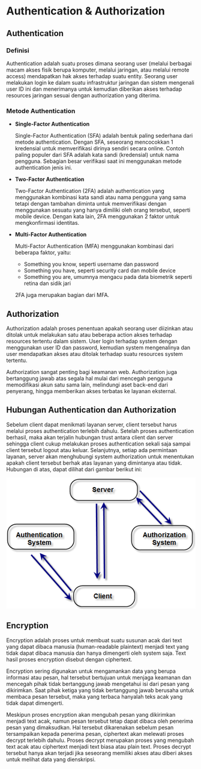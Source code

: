 # Authentication & Authorization

## Authentication

### Definisi
Authentication adalah suatu proses dimana seorang user (melalui berbagai macam akses fisik berupa komputer, melalui jaringan, atau melalui remote access) mendapatkan hak akses terhadap suatu entity. Seorang user melakukan login ke dalam suatu infrastruktur jaringan dan sistem mengenali user ID ini dan menerimanya untuk kemudian diberikan akses terhadap resources jaringan sesuai dengan authorization yang diterima.

### Metode Authentication

- **Single-Factor Authentication**

  Single-Factor Authentication (SFA) adalah bentuk paling sederhana dari metode authentication. Dengan SFA, seseorang mencocokkan 1 kredensial untuk memverifikasi dirinya sendiri secara online. Contoh paling populer dari SFA adalah kata sandi (kredensial) untuk nama pengguna. Sebagian besar verifikasi saat ini menggunakan metode authentication jenis ini.

- **Two-Factor Authentication**

  Two-Factor Authentication (2FA) adalah authentication yang menggunakan kombinasi kata sandi atau nama pengguna yang sama tetapi dengan tambahan diminta untuk memverifikasi dengan menggunakan sesuatu yang hanya dimiliki oleh orang tersebut, seperti mobile device. Dengan kata lain, 2FA menggunakan 2 faktor untuk mengkonfirmasi identitas.

- **Multi-Factor Authentication**

  Multi-Factor Authentication (MFA) menggunakan kombinasi dari beberapa faktor, yaitu:
  
    - Something you know, seperti username dan password
    - Something you have, seperti security card dan mobile device
    - Something you are, umumnya mengacu pada data biometrik seperti retina dan sidik jari
  
  2FA juga merupakan bagian dari MFA.

## Authorization

Authorization adalah proses penentuan apakah seorang user diizinkan atau ditolak untuk melakukan satu atau beberapa action akses terhadap resources tertentu dalam sistem. User login terhadap system dengan menggunakan user ID dan password, kemudian system mengenalinya dan user mendapatkan akses atau ditolak terhadap suatu resources system tertentu.

Authorization sangat penting bagi keamanan web. Authorization juga bertanggung jawab atas segala hal mulai dari mencegah pengguna memodifikasi akun satu sama lain, melindungi aset back-end dari penyerang, hingga memberikan akses terbatas ke layanan eksternal.

## Hubungan Authentication dan Authorization

Sebelum client dapat menikmati layanan server, client tersebut harus melalui proses authentication terlebih dahulu. Setelah proses authentication berhasil, maka akan terjalin hubungan trust antara client dan server sehingga client cukup melakukan proses authentication sekali saja sampai client tersebut logout atau keluar. Selanjutnya, setiap ada permintaan layanan, server akan menghubungi system authorization untuk menentukan apakah client tersebut berhak atas layanan yang dimintanya atau tidak. Hubungan di atas, dapat dilihat dari gambar berikut ini:

![hub auth](https://github.com/fiir09/Writing-and-Presentation-Test/blob/main/Module%2016%20-%20Authentication%20%26%20Authorization/hub%20auth.png)

## Encryption

Encryption adalah proses untuk membuat suatu susunan acak dari text yang dapat dibaca manusia (human-readable plaintext) menjadi text yang tidak dapat dibaca manusia dan hanya dimengerti oleh system saja. Text hasil proses encryption disebut dengan ciphertext.

Encryption sering digunakan untuk mengamankan data yang berupa informasi atau pesan, hal tersebut bertujuan untuk menjaga keamanan dan mencegah pihak tidak bertanggung jawab mengetahui isi dari pesan yang dikirimkan. Saat pihak ketiga yang tidak bertanggung jawab berusaha untuk membaca pesan tersebut, maka yang terbaca hanyalah teks acak yang tidak dapat dimengerti.

Meskipun proses encryption akan mengubah pesan yang dikirimkan menjadi text acak, namun pesan tersebut tetap dapat dibaca oleh penerima pesan yang dimaksudkan. Hal tersebut dikarenakan sebelum pesan tersampaikan kepada penerima pesan, ciphertext akan melewati proses decrypt terlebih dahulu. Proses decrypt merupakan proses yang mengubah text acak atau ciphertext menjadi text biasa atau plain text. Proses decrypt tersebut hanya akan terjadi jika seseorang memiliki akses atau diberi akses untuk melihat data yang dienskripsi.
